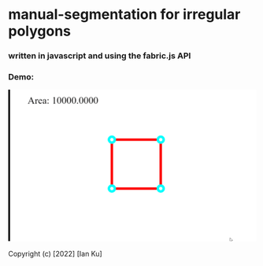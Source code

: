 # manual-segmentation for irregular polygons

### written in javascript and using the fabric.js API

### Demo:
![](https://github.com/iankuys/manual-seg/blob/master/manual%20segmentation%20with%20dynamic%20area%20calc.gif)

Copyright (c) [2022] [Ian Ku]

